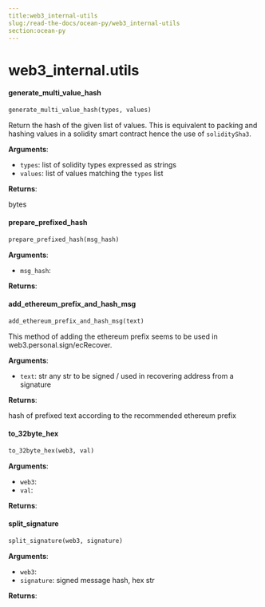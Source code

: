 ```yaml
---
title:web3_internal-utils
slug:/read-the-docs/ocean-py/web3_internal-utils
section:ocean-py
---
```

<a name="web3_internal.utils"></a>
# web3\_internal.utils

<a name="web3_internal.utils.generate_multi_value_hash"></a>
#### generate\_multi\_value\_hash

```python
generate_multi_value_hash(types, values)
```

Return the hash of the given list of values.
This is equivalent to packing and hashing values in a solidity smart contract
hence the use of `soliditySha3`.

**Arguments**:

- `types`: list of solidity types expressed as strings
- `values`: list of values matching the `types` list

**Returns**:

bytes

<a name="web3_internal.utils.prepare_prefixed_hash"></a>
#### prepare\_prefixed\_hash

```python
prepare_prefixed_hash(msg_hash)
```

**Arguments**:

- `msg_hash`: 

**Returns**:



<a name="web3_internal.utils.add_ethereum_prefix_and_hash_msg"></a>
#### add\_ethereum\_prefix\_and\_hash\_msg

```python
add_ethereum_prefix_and_hash_msg(text)
```

This method of adding the ethereum prefix seems to be used in web3.personal.sign/ecRecover.

**Arguments**:

- `text`: str any str to be signed / used in recovering address from a signature

**Returns**:

hash of prefixed text according to the recommended ethereum prefix

<a name="web3_internal.utils.to_32byte_hex"></a>
#### to\_32byte\_hex

```python
to_32byte_hex(web3, val)
```

**Arguments**:

- `web3`: 
- `val`: 

**Returns**:



<a name="web3_internal.utils.split_signature"></a>
#### split\_signature

```python
split_signature(web3, signature)
```

**Arguments**:

- `web3`: 
- `signature`: signed message hash, hex str

**Returns**:



